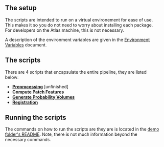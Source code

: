 ## The setup

The scripts are intended to run on a virtual environement for ease of use. This makes it so you do not need to worry about installing each package. For developers on the Atlas machine, this is not necessary.

A description of the environment variables are given in the [Environment Variables](environmentVariables.md) document.

## The scripts

There are 4 scripts that encapsulate the entire pipeline, they are listed below:
- __[Preprocessing](demo_preprocess.md)__ [unfinished]
- __[Compute Patch Features](demo_compute_patch_features.md)__
- __[Generate Probability Volumes](demo_generate_probability_volumes.md)__
- __[Registration](demo_registration.md)__

## Running the scripts

The commands on how to run the scripts are they are is located in the [demo folder's README](../../demo/README.md). Note, there is not much information beyond the necessary commands.
